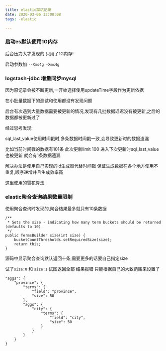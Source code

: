 ```yaml
---
title: elastic踩坑记录
date: 2020-03-06 13:00:08
tags: -elastic

---
```


### 启动es默认使用1G内存

后台压力大才发现的 只用了1G内存!

启动参数加 `--Xms4g —Xmx4g`

### logstash-jdbc 增量同步mysql

因为原记录会被不断更新,一开始选择使用updateTime字段作为更新依据

在小批量数据下的测试和使用都没有发现问题

后台有次遇到大量数据需要被更新的情况,发现有几批数据迟迟没有被更新,之后的数据都被更新过了

<!-- more -->

经过思考发现:

sql_last_value使用时间戳时,多条数据时间戳一致,会导致更新时的数据遗漏

比如当前时间戳的数据有101条 此次更新limit 100 进入下次更新时sql_last_value也被更新 就会有1条数据遗漏

解决办法是使用自己实现的id生成器代替时间戳 保证生成数据在各个地方使用不重复,顺序递增并且生成效率高

这里使用的雪花算法

### elastic聚合查询结果数量限制

使用聚合查询时发现的,聚合结果最多就只有10条数据

```
/**
 * Sets the size - indicating how many term buckets should be returned (defaults to 10)
 */
public TermsBuilder size(int size) {
    bucketCountThresholds.setRequiredSize(size);
    return this;
}
```

源码中显示聚合查询默认返回十条,需要更多的话要自己指定size

试了`size:0` 和 `size:1` 试图返回全部 结果报错 只能根据自己的大致范围来设置了

```
"aggs": {
	"province": {
		"terms": {
			"field": "province",
			"size": 50
		},
		"aggs": {
			"city": {
				"terms": {
					"field": "city",
					"size": 50
				}
			}
		}
	}
}
```